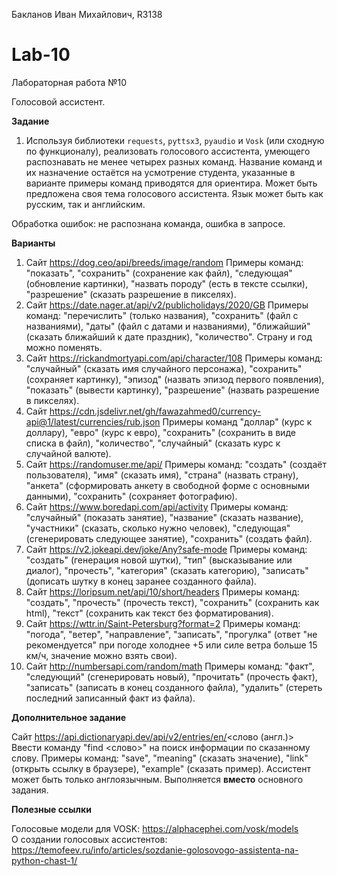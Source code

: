 Бакланов Иван Михайлович, R3138
# Lab-10
Лабораторная работа №10

Голосовой ассистент.

**Задание**

1. Используя библиотеки ```requests```, ```pyttsx3```, ```pyaudio``` и ```Vosk``` (или сходную по функционалу), реализовать голосового ассистента, умеющего распознавать не менее четырех разных команд. Название команд и их назначение остаётся на усмотрение студента, указанные в варианте примеры команд приводятся для ориентира. Может быть предложена своя тема голосового ассистента. Язык может быть как русским, так и английским.

Обработка ошибок: не распознана команда, ошибка в запросе.

**Варианты**

1. Сайт https://dog.ceo/api/breeds/image/random Примеры команд: "показать", "сохранить" (сохранение как файл), "следующая" (обновление картинки), "назвать породу" (есть в тексте ссылки), "разрешение" (сказать разрешение в пикселях).  
2. Сайт https://date.nager.at/api/v2/publicholidays/2020/GB Примеры команд: "перечислить" (только названия), "сохранить" (файл с названиями), "даты" (файл с датами и названиями), "ближайший" (сказать ближайший к дате праздник), "количество". Страну и год можно поменять.  
3. Сайт https://rickandmortyapi.com/api/character/108 Примеры команд: "случайный" (сказать имя случайного персонажа), "сохранить" (сохраняет картинку), "эпизод" (назвать эпизод первого появления), "показать" (вывести картинку), "разрешение" (назвать разрешение в пикселях).  
4. Сайт https://cdn.jsdelivr.net/gh/fawazahmed0/currency-api@1/latest/currencies/rub.json Примеры команд "доллар" (курс к доллару), "евро" (курс к евро), "сохранить" (сохранить в виде списка в файл), "количество", "случайный" (сказать курс к случайной валюте).  
5. Сайт https://randomuser.me/api/ Примеры команд: "создать" (создаёт пользователя), "имя" (сказать имя), "страна" (назвать страну), "анкета" (сформировать анкету в свободной форме с основными данными), "сохранить" (сохраняет фотографию).  
6. Сайт https://www.boredapi.com/api/activity Примеры команд: "случайный" (показать занятие), "название" (сказать название), "участники" (сказать, сколько нужно человек), "следующая" (сгенерировать следующее занятие), "сохранить" (создать файл).  
7. Сайт https://v2.jokeapi.dev/joke/Any?safe-mode Примеры команд: "создать" (генерация новой шутки), "тип" (высказывание или диалог), "прочесть", "категория" (сказать категорию), "записать" (дописать шутку в конец заранее созданного файла).  
8. Сайт https://loripsum.net/api/10/short/headers Примеры команд: "создать", "прочесть" (прочесть текст), "сохранить" (сохранить как html), "текст" (сохранить как текст без форматирования).  
9. Сайт https://wttr.in/Saint-Petersburg?format=2 Примеры команд: "погода", "ветер", "направление", "записать", "прогулка" (ответ "не рекомендуется" при погоде холоднее +5 или силе ветра больше 15 км/ч, значение можно взять свои).  
10. Сайт http://numbersapi.com/random/math Примеры команд: "факт", "следующий" (сгенерировать новый), "прочитать" (прочесть факт), "записать" (записать в конец созданного файла), "удалить" (стереть последний записанный факт из файла).  

**Дополнительное задание**

Сайт https://api.dictionaryapi.dev/api/v2/entries/en/<слово (англ.)> Ввести команду "find <слово>" на поиск информации по сказанному слову. Примеры команд: "save", "meaning" (сказать значение), "link" (открыть ссылку в браузере), "example" (сказать пример). Ассистент может быть только англоязычным. Выполняется **вместо** основного задания.

**Полезные ссылки**
 
Голосовые модели для VOSK: https://alphacephei.com/vosk/models  
О создании голосовых ассистентов: https://temofeev.ru/info/articles/sozdanie-golosovogo-assistenta-na-python-chast-1/
